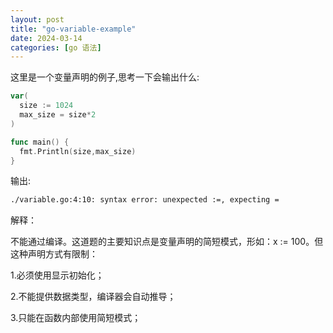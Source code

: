 ```yaml
---
layout: post
title: "go-variable-example"
date: 2024-03-14
categories: [go 语法]
---
```

这里是一个变量声明的例子,思考一下会输出什么:
```go
var(
  size := 1024
  max_size = size*2
)

func main() {
  fmt.Println(size,max_size)
}
```
输出:
```sh
./variable.go:4:10: syntax error: unexpected :=, expecting =

```
解释：

不能通过编译。这道题的主要知识点是变量声明的简短模式，形如：x := 100。但这种声明方式有限制：

1.必须使用显示初始化；

2.不能提供数据类型，编译器会自动推导；

3.只能在函数内部使用简短模式；

